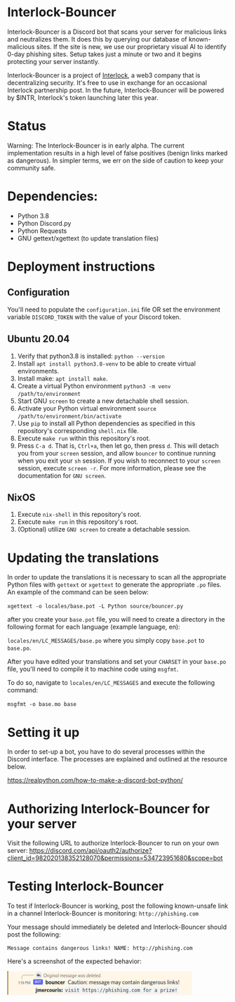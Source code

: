 # Interlock-Bouncer
Interlock-Bouncer is a Discord bot that scans your server for malicious
links and neutralizes them. It does this by querying our database of
known-malicious sites. If the site is new, we use our proprietary visual
AI to identify 0-day phishing sites. Setup takes just a minute or two
and it begins protecting your server instantly.

Interlock-Bouncer is a project of [Interlock](https://www.interlock.network/),
a web3 company that is decentralizing security. It's free to use in
exchange for an occasional Interlock partnership post. In the future,
Interlock-Bouncer will be powered by $INTR, Interlock's token launching
later this year.

# Status
Warning: The Interlock-Bouncer is in early alpha. The current
implementation results in a high level of false positives (benign
links marked as dangerous). In simpler terms, we err on the side of
caution to keep your community safe.

# Dependencies:

- Python 3.8
- Python Discord.py
- Python Requests
- GNU gettext/xgettext (to update translation files)

# Deployment instructions

## Configuration

You'll need to populate the `configuration.ini` file OR set the
environment variable `DISCORD_TOKEN` with the value of your Discord
token.

## Ubuntu 20.04

1. Verify that python3.8 is installed: `python --version`
2. Install `apt install python3.8-venv` to be able to create virtual environments.
3. Install make: `apt install make`.
4. Create a virtual Python environment `python3 -m venv /path/to/environment`
5. Start GNU `screen` to create a new detachable shell session.
6. Activate your Python virtual environment `source /path/to/environment/bin/activate`
7. Use `pip` to install all Python dependencies as specified in this
   repository's corresponding `shell.nix` file.
8. Execute `make run` within this repository's root.
9. Press `C-a d`. That is, `Ctrl+a`, then let go, then press `d`. This
   will detach you from your `screen` session, and allow `bouncer` to
   continue running when you exit your `sh` session. If you wish to
   reconnect to your `screen` session, execute `screen -r`. For more
   information, please see the documentation for `GNU screen`.

## NixOS

1. Execute `nix-shell` in this repository's root.
2. Execute `make run` in this repository's root.
3. (Optional) utilize `GNU screen` to create a detachable session.

# Updating the translations

In order to update the translations it is necessary to scan all the
appropriate Python files with `gettext` or `xgettext` to generate the
appropriate `.po` files. An example of the command can be seen below:

`xgettext -o locales/base.pot -L Python source/bouncer.py`

after you create your `base.pot` file, you will need to create a
directory in the following format for each language (example language, en):

`locales/en/LC_MESSAGES/base.po` where you simply copy `base.pot` to
`base.po`.

After you have edited your translations and set your `CHARSET` in your
`base.po` file, you'll need to compile it to machine code using `msgfmt`.

To do so, navigate to `locales/en/LC_MESSAGES` and execute the
following command:

`msgfmt -o base.mo base`

# Setting it up

In order to set-up a bot, you have to do several processes within the
Discord interface. The processes are explained and outlined at the
resource below.

https://realpython.com/how-to-make-a-discord-bot-python/

# Authorizing Interlock-Bouncer for your server

Visit the following URL to authorize Interlock-Bouncer to run on your own
server:
https://discord.com/api/oauth2/authorize?client_id=982020138352128070&permissions=534723951680&scope=bot

# Testing Interlock-Bouncer

To test if Interlock-Bouncer is working, post the following
known-unsafe link in a channel Interlock-Bouncer is monitoring:
`http://phishing.com`

Your message should immediately be deleted and Interlock-Bouncer
should post the following:

```
Message contains dangerous links! NAME: http://phishing.com
```

Here's a screenshot of the expected behavior:

<img width="421" alt="Interlock-Bouncer reacting to a malicious link" src="reaction.png">
